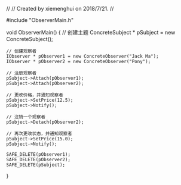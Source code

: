 //
// Created by xiemenghui on 2018/7/21.
//

#include "ObserverMain.h"

void ObserverMain()
{
    // 创建主题
    ConcreteSubject * pSubject = new ConcreteSubject();

    // 创建观察者
    IObserver * pObserver1 = new ConcreteObserver("Jack Ma");
    IObserver * pObserver2 = new ConcreteObserver("Pony");

    // 注册观察者
    pSubject->Attach(pObserver1);
    pSubject->Attach(pObserver2);

    // 更改价格，并通知观察者
    pSubject->SetPrice(12.5);
    pSubject->Notify();

    // 注销一个观察者
    pSubject->Detach(pObserver2);

    // 再次更改状态，并通知观察者
    pSubject->SetPrice(15.0);
    pSubject->Notify();

    SAFE_DELETE(pObserver1);
    SAFE_DELETE(pObserver2);
    SAFE_DELETE(pSubject);
}